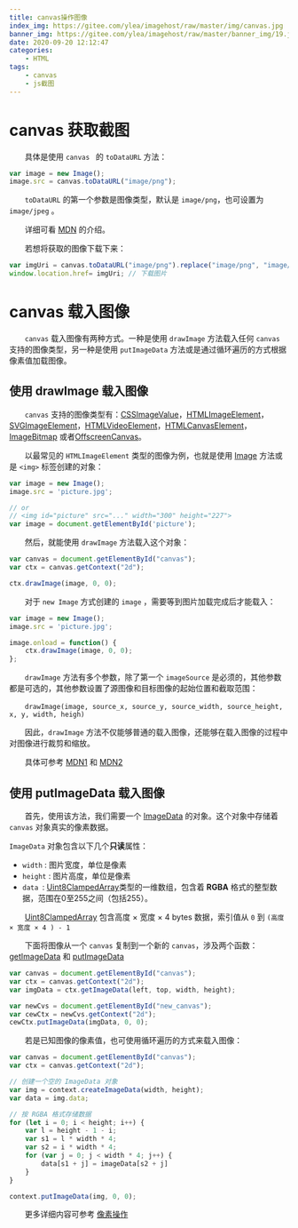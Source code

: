 ```yaml
---
title: canvas操作图像
index_img: https://gitee.com/ylea/imagehost/raw/master/img/canvas.jpg
banner_img: https://gitee.com/ylea/imagehost/raw/master/banner_img/19.jpg
date: 2020-09-20 12:12:47
categories:
    - HTML
tags:
    - canvas
    - js截图
---
```


# canvas 获取截图

&emsp;&emsp;具体是使用 `canvas ` 的 `toDataURL` 方法：

```js
var image = new Image();
image.src = canvas.toDataURL("image/png");
```

&emsp;&emsp;`toDataURL` 的第一个参数是图像类型，默认是 `image/png`，也可设置为 `image/jpeg` 。

&emsp;&emsp;详细可看 [MDN](https://developer.mozilla.org/zh-CN/docs/Web/API/HTMLCanvasElement/toDataURL) 的介绍。



&emsp;&emsp;若想将获取的图像下载下来：

```js
var imgUri = canvas.toDataURL("image/png").replace("image/png", "image/octet-stream");
window.location.href= imgUri; // 下载图片
```

# canvas 载入图像

&emsp;&emsp;`canvas` 载入图像有两种方式。一种是使用 `drawImage` 方法载入任何 `canvas` 支持的图像类型，另一种是使用 `putImageData` 方法或是通过循环遍历的方式根据像素值加载图像。

## 使用 drawImage 载入图像

&emsp;&emsp;`canvas` 支持的图像类型有：[CSSImageValue](https://developer.mozilla.org/zh-CN/docs/Web/API/CSSImageValue)，[HTMLImageElement](https://developer.mozilla.org/zh-CN/docs/Web/API/HTMLImageElement)，[SVGImageElement](https://developer.mozilla.org/zh-CN/docs/Web/API/SVGImageElement)，[HTMLVideoElement](https://developer.mozilla.org/zh-CN/docs/Web/API/HTMLVideoElement)，[HTMLCanvasElement](https://developer.mozilla.org/zh-CN/docs/Web/API/HTMLCanvasElement)，[ImageBitmap](https://developer.mozilla.org/zh-CN/docs/Web/API/ImageBitmap) 或者[OffscreenCanvas](https://developer.mozilla.org/zh-CN/docs/Web/API/OffscreenCanvas)。

&emsp;&emsp;以最常见的 `HTMLImageElement` 类型的图像为例，也就是使用 [Image](https://developer.mozilla.org/zh-CN/docs/Web/API/HTMLImageElement/Image) 方法或是 `<img>` 标签创建的对象：

```js
var image = new Image();
image.src = 'picture.jpg';

// or 
// <img id="picture" src="..." width="300" height="227">
var image = document.getElementById('picture');
```

&emsp;&emsp;然后，就能使用 `drawImage` 方法载入这个对象：

```js
var canvas = document.getElementById("canvas");
var ctx = canvas.getContext("2d");

ctx.drawImage(image, 0, 0);
```

&emsp;&emsp;对于 `new Image` 方式创建的 `image` ，需要等到图片加载完成后才能载入：

```js
var image = new Image();
image.src = 'picture.jpg';

image.onload = function() {
    ctx.drawImage(image, 0, 0);
};
```

&emsp;&emsp;`drawImage` 方法有多个参数，除了第一个 `imageSource` 是必须的，其他参数都是可选的，其他参数设置了源图像和目标图像的起始位置和截取范围：

&emsp;&emsp;`drawImage(image, source_x, source_y, source_width, source_height, x, y, width, heigh)`

&emsp;&emsp;因此，`drawImage` 方法不仅能够普通的载入图像，还能够在载入图像的过程中对图像进行裁剪和缩放。

&emsp;&emsp;具体可参考 [MDN1](https://developer.mozilla.org/zh-CN/docs/Web/API/CanvasRenderingContext2D/drawImage) 和 [MDN2](https://developer.mozilla.org/zh-CN/docs/Web/API/Canvas_API/Tutorial/Using_images)



## 使用 putImageData 载入图像

&emsp;&emsp;首先，使用该方法，我们需要一个 [ImageData](https://developer.mozilla.org/zh-CN/docs/Web/API/ImageData) 的对象。这个对象中存储着 `canvas` 对象真实的像素数据。

`ImageData` 对象包含以下几个**只读**属性：

- `width` : 图片宽度，单位是像素
- `height` : 图片高度，单位是像素
- `data `: [Uint8ClampedArray](https://developer.mozilla.org/zh-CN/docs/Web/JavaScript/Reference/Global_Objects/Uint8ClampedArray)类型的一维数组，包含着 **RGBA** 格式的整型数据，范围在0至255之间（包括255）。

&emsp;&emsp;[Uint8ClampedArray](https://developer.mozilla.org/zh-CN/docs/Web/JavaScript/Reference/Global_Objects/Uint8ClampedArray) 包含高度 × 宽度 × 4 bytes 数据，索引值从 `0` 到 `(高度 × 宽度 × 4 ) - 1`



&emsp;&emsp;下面将图像从一个 `canvas` 复制到一个新的 `canvas`，涉及两个函数：[getImageData](https://developer.mozilla.org/zh-CN/docs/Web/API/CanvasRenderingContext2D/getImageData) 和 [putImageData](https://developer.mozilla.org/zh-CN/docs/Web/API/CanvasRenderingContext2D/putImageData)

```js
var canvas = document.getElementById("canvas");
var ctx = canvas.getContext("2d");
var imgData = ctx.getImageData(left, top, width, height);

var newCvs = document.getElementById("new_canvas");
var cewCtx = newCvs.getContext("2d");
cewCtx.putImageData(imgData, 0, 0);
```



&emsp;&emsp;若是已知图像的像素值，也可使用循环遍历的方式来载入图像：

```js
var canvas = document.getElementById("canvas");
var ctx = canvas.getContext("2d");

// 创建一个空的 ImageData 对象
var img = context.createImageData(width, height);
var data = img.data;

// 按 RGBA 格式存储数据
for (let i = 0; i < height; i++) {
    var l = height - 1 - i;
    var s1 = l * width * 4;
    var s2 = i * width * 4;
    for (var j = 0; j < width * 4; j++) {
        data[s1 + j] = imageData[s2 + j]
    }
}

context.putImageData(img, 0, 0);
```



&emsp;&emsp;更多详细内容可参考 [像素操作](https://developer.mozilla.org/zh-CN/docs/Web/API/Canvas_API/Tutorial/Pixel_manipulation_with_canvas)